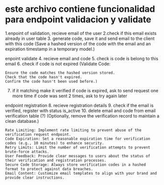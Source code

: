 # este archivo contiene funcionalidad para endpoint validacion y validate
1.enpoint of validation, recieve email of the user
2.check if this email exists already in user table
3. generate code, save it and send email to the client with this code
(Save a hashed version of the code with the email and an expiration timestamp in a temporary model.)


enpoint validate
4. recieve email and code 
5. check is code is belong to this email
6. check if code is not expired
(Validate Code:

    Ensure the code matches the hashed version stored.
    Check that the code hasn't expired.
    Confirm the code hasn't been used before.)
7. if it matching make it verified
if code is expired, ask to send request one more time 
if code was sent 2 times, ask to try again later


endpoint registration
8. recieve registration details
9. check if the email is verified, register with status is_active
10. delete email and code from email verification table (?)
(Optionally, remove the verification record to maintain a clean database.)

    Rate Limiting: Implement rate limiting to prevent abuse of the verification request endpoint.
    Code Expiration: Set a reasonable expiration time for verification codes (e.g., 10 minutes) to enhance security.
    Retry Limits: Limit the number of verification attempts to prevent brute-force attacks.
    User Feedback: Provide clear messages to users about the status of their verification and registration processes.
    Secure Code Storage: Always store verification codes in a hashed format to protect against data breaches.
    Email Content: Customize email templates to align with your brand and provide clear instructions.